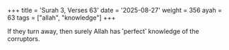 +++
title = 'Surah 3, Verses 63'
date = '2025-08-27'
weight = 356
ayah = 63
tags = ["allah", "knowledge"]
+++

If they turn away, then surely Allah has ˹perfect˺ knowledge of the corruptors.